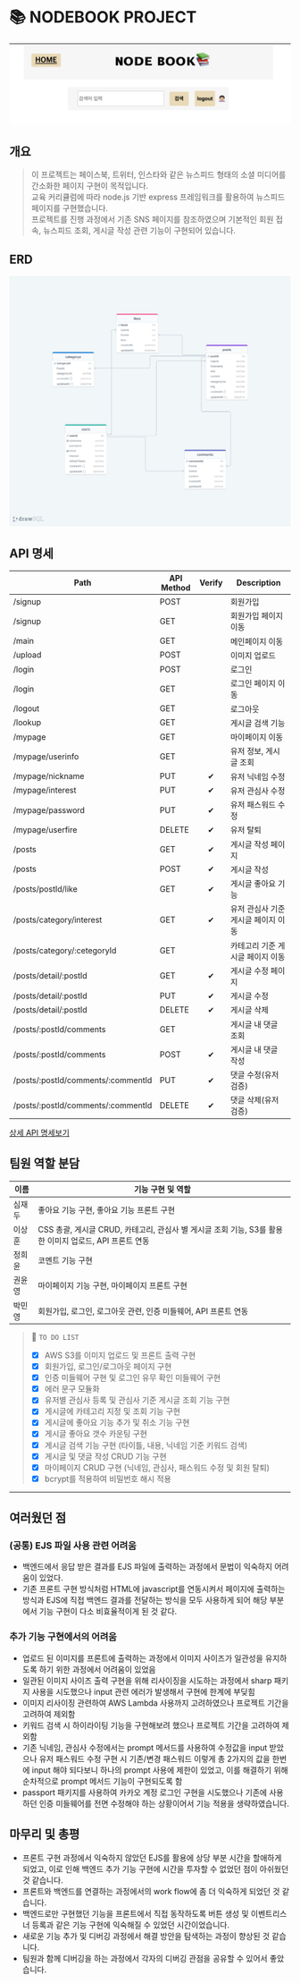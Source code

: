 # 📚 NODEBOOK PROJECT

![MAIN](./assets/image/main2.png)

## 개요

> 이 프로젝트는 페이스북, 트위터, 인스타와 같은 뉴스피드 형태의 소셜 미디어를 간소화한 페이지 구현이 목적입니다.  
> 교육 커리큘럼에 따라 node.js 기반 express 프레임워크를 활용하여 뉴스피드 페이지를 구현했습니다.  
> 프로젝트를 진행 과정에서 기존 SNS 페이지를 참조하였으며 기본적인 회원 접속, 뉴스피드 조회, 게시글 작성 관련 기능이 구현되어 있습니다.

## ERD

![ERD](./assets/image/drawSQL.png)

## API 명세

| Path                               | API Method | Verify | Description                         |
| ---------------------------------- | ---------- | :----: | ----------------------------------- |
| /signup                            | POST       |        | 회원가입                            |
| /signup                            | GET        |        | 회원가입 페이지 이동                |
| /main                              | GET        |        | 메인페이지 이동                     |
| /upload                            | POST       |        | 이미지 업로드                       |
| /login                             | POST       |        | 로그인                              |
| /login                             | GET        |        | 로그인 페이지 이동                  |
| /logout                            | GET        |        | 로그아웃                            |
| /lookup                            | GET        |        | 게시글 검색 기능                    |
| /mypage                            | GET        |        | 마이페이지 이동                     |
| /mypage/userinfo                   | GET        |        | 유저 정보, 게시글 조회              |
| /mypage/nickname                   | PUT        |   ✔    | 유저 닉네임 수정                    |
| /mypage/interest                   | PUT        |   ✔    | 유저 관심사 수정                    |
| /mypage/password                   | PUT        |   ✔    | 유저 패스워드 수정                  |
| /mypage/userfire                   | DELETE     |   ✔    | 유저 탈퇴                           |
| /posts                             | GET        |   ✔    | 게시글 작성 페이지                  |
| /posts                             | POST       |   ✔    | 게시글 작성                         |
| /posts/postId/like                 | GET        |   ✔    | 게시글 좋아요 기능                  |
| /posts/category/interest           | GET        |   ✔    | 유저 관심사 기준 게시글 페이지 이동 |
| /posts/category/:cetegoryId        | GET        |        | 카테고리 기준 게시글 페이지 이동    |
| /posts/detail/:postId              | GET        |   ✔    | 게시글 수정 페이지                  |
| /posts/detail/:postId              | PUT        |   ✔    | 게시글 수정                         |
| /posts/detail/:postId              | DELETE     |   ✔    | 게시글 삭제                         |
| /posts/:postId/comments            | GET        |        | 게시글 내 댓글 조회                 |
| /posts/:postId/comments            | POST       |   ✔    | 게시글 내 댓글 작성                 |
| /posts/:postId/comments/:commentId | PUT        |   ✔    | 댓글 수정(유저 검증)                |
| /posts/:postId/comments/:commentId | DELETE     |   ✔    | 댓글 삭제(유저 검증)                |

[상세 API 명세보기](https://www.notion.so/sh-9403/b6a72ed973014a42ad2959e87230b1c8?v=d704b55762254cc89af3b275219c62b6)

## 팀원 역할 분담

| 이름   | 기능 구현 및 역할                                                                                       |
| ------ | ------------------------------------------------------------------------------------------------------- |
| 심재두 | 좋아요 기능 구현, 좋아요 기능 프론트 구현                                                               |
| 이상훈 | CSS 총괄, 게시글 CRUD, 카테고리, 관심사 별 게시글 조회 기능, S3를 활용한 이미지 업로드, API 프론트 연동 |
| 정희윤 | 코멘트 기능 구현                                                                                        |
| 권윤영 | 마이페이지 기능 구현, 마이페이지 프론트 구현                                                            |
| 박민영 | 회원가입, 로그인, 로그아웃 관련, 인증 미들웨어, API 프론트 연동                                         |

> 📌 `TO DO LIST`
>
> - [x] AWS S3를 이미지 업로드 및 프론트 출력 구현
> - [x] 회원가입, 로그인/로그아웃 페이지 구현
> - [x] 인증 미들웨어 구현 및 로그인 유무 확인 미들웨어 구현
> - [x] 에러 문구 모듈화
> - [x] 유저별 관심사 등록 및 관심사 기준 게시글 조회 기능 구현
> - [x] 게시글에 카테고리 지정 및 조회 기능 구현
> - [x] 게시글에 좋아요 기능 추가 및 취소 기능 구현
> - [x] 게시글 좋아요 갯수 카운팅 구현
> - [x] 게시글 검색 기능 구현 (타이틀, 내용, 닉네임 기준 키워드 검색)
> - [x] 게시글 및 댓글 작성 CRUD 기능 구현
> - [x] 마이페이지 CRUD 구현 (닉네임, 관심사, 패스워드 수정 및 회원 탈퇴)
> - [x] bcrypt를 적용하여 비밀번호 해시 적용

---

## 여러웠던 점

### (공통) EJS 파일 사용 관련 어려움

- 백엔드에서 응답 받은 결과를 EJS 파일에 출력하는 과정에서 문법이 익숙하지 어려움이 있었다.
- 기존 프론트 구현 방식처럼 HTML에 javascript를 연동시켜서 페이지에 출력하는 방식과 EJS에 직접 백엔드 결과를 전달하는 방식을 모두 사용하게 되어 해당 부분에서 기능 구현이 다소 비효율적이게 된 것 같다.

### 추가 기능 구현에서의 어려움

- 업로드 된 이미지를 프론트에 출력하는 과정에서 이미지 사이즈가 일관성을 유지하도록 하기 위한 과정에서 어려움이 있었음
- 일관된 이미지 사이즈 출력 구현을 위해 리사이징을 시도하는 과정에서 sharp 패키지 사용을 시도했으나 input 관련 에러가 발생해서 구현에 한계에 부딪힘
- 이미지 리사이징 관련하여 AWS Lambda 사용까지 고려하였으나 프로젝트 기간을 고려하여 제외함
- 키워드 검색 시 하이라이팅 기능을 구현해보려 했으나 프로젝트 기간을 고려하여 제외함
- 기존 닉네임, 관심사 수정에서는 prompt 메서드를 사용하여 수정값을 input 받았으나 유저 패스워드 수정 구현 시 기존/변경 패스워드 이렇게 총 2가지의 값을 한번에 input 해야 되다보니 하나의 prompt 사용에 제한이 있었고, 이를 해결하기 위해 순차적으로 prompt 메서드 기능이 구현되도록 함
- passport 패키지를 사용하여 카카오 계정 로그인 구현을 시도했으나 기존에 사용하던 인증 미들웨어를 전면 수정해야 하는 상황이어서 기능 적용을 생략하였습니다.

## 마무리 및 총평

- 프론트 구현 과정에서 익숙하지 않았던 EJS를 활용에 상당 부분 시간을 할애하게 되었고, 이로 인해 백엔드 추가 기능 구현에 시간을 투자할 수 없었던 점이 아쉬웠던 것 같습니다.
- 프론트와 백엔드를 연결하는 과정에서의 work flow에 좀 더 익숙하게 되었던 것 같습니다.
- 백엔드로만 구현했던 기능을 프론트에서 직접 동작하도록 버튼 생성 및 이벤트리스너 등록과 같은 기능 구현에 익숙해질 수 있었던 시간이었습니다.
- 새로운 기능 추가 및 디버깅 과정에서 해결 방안을 탐색하는 과정이 향상된 것 같습니다.
- 팀원과 함께 디버깅을 하는 과정에서 각자의 디버깅 관점을 공유할 수 있어서 좋았습니다.
